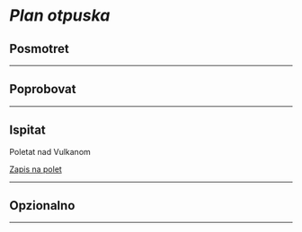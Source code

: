 # *Plan otpuska*

## Posmotret

---
## Poprobovat

---
## Ispitat

Poletat nad Vulkanom

[Zapis na polet](https://tourscanner.com/ru/s/big-island/i/%D0%BD%D0%B0%D1%86%D0%B8%D0%BE%D0%BD%D0%B0%D0%BB%D1%8C%D0%BD%D1%8B%D0%B9-%D0%BF%D0%B0%D1%80%D0%BA-%D0%B3%D0%B0%D0%B2%D0%B0%D0%B9%D1%81%D0%BA%D0%B8%D1%85-%D0%B2%D1%83%D0%BB%D0%BA%D0%B0%D0%BD%D0%BE%D0%B2)


---
## Opzionalno

---